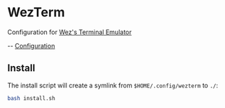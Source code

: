 # WezTerm

Configuration for [Wez's Terminal Emulator](https://wezfurlong.org/wezterm/index.html)

-- [Configuration](https://wezfurlong.org/wezterm/config/files.html)  

## Install

The install script will create a symlink from `$HOME/.config/wezterm` to `./`:
``` bash
bash install.sh
```

